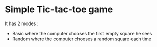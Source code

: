 # Simple Tic-tac-toe game
It has 2 modes :
- Basic where the computer chooses the first empty square he sees
- Random where the computer chooses a random square each time

